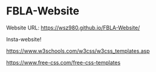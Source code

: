 # FBLA-Website
Website URL: https://wsz980.github.io/FBLA-Website/

Insta-website! 

https://www.w3schools.com/w3css/w3css_templates.asp

https://www.free-css.com/free-css-templates
